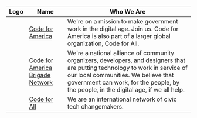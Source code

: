 | Logo | Name                                                                    | Who We Are                                                                                                                                                                                                                                                    |
| ---- | ----------------------------------------------------------------------- | ------------------------------------------------------------------------------------------------------------------------------------------------------------------------------------------------------------------------------------------------------------- |
|      | [Code for America](https://codeforamerica.org/)                         | We're on a mission to make government work in the digital age. Join us. Code for America is also part of a larger global organization, Code for All.                                                                                                          |
|      | [Code for America Brigade Network](https://brigade.codeforamerica.org/) | We're a national alliance of community organizers, developers, and designers that are putting technology to work in service of our local communities. We believe that government can work, for the people, by the people, in the digital age, if we all help. |
|      | [Code for All](https://codeforall.org/)                                 | We are an international network of civic tech changemakers.                                                                                                                                                                                                   |
